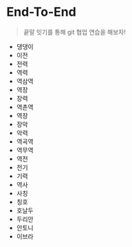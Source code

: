 # End-To-End
> 끝말 잇기를 통해 git 협업 연습을 해보자!

- 댕댕이
- 이전
- 전력
- 역력
- 역삼역
- 역장
- 장력
- 역촌역
- 역장
- 장악
- 악력
- 역곡역
- 역무역
- 역전
- 전기
- 기력
- 역사
- 사칭
- 칭호
- 호날두
- 두리안
- 안토니
- 이브라